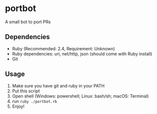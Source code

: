 # portbot
A small bot to port PRs

## Dependencies
* Ruby (Recommended: 2.4, Requirement: Unknown)
* Ruby dependencies: uri, net/http, json (should come with Ruby install)
* Git

## Usage
1. Make sure you have git and ruby in your PATH
1. Put this script 
1. Open shell (Windows: powershell; Linux: bash/sh; macOS: Terminal)
1. run `ruby ./portbot.rb`
1. Enjoy!
